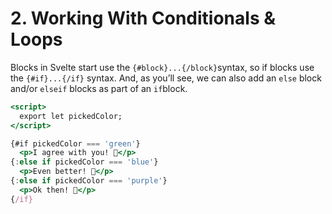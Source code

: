 # 2. Working With Conditionals & Loops

Blocks in Svelte start use the `{#block}...{/block}`syntax, so if blocks use the `{#if}...{/if}`
syntax. And, as you’ll see, we can also add an `else` block and/or `elseif` blocks as part of an `if`block.

```jsx
<script>
  export let pickedColor;
</script>

{#if pickedColor === 'green'}
  <p>I agree with you! 💚</p>
{:else if pickedColor === 'blue'}
  <p>Even better! 💙</p>
{:else if pickedColor === 'purple'}
  <p>Ok then! 💜</p>
{/if}
```